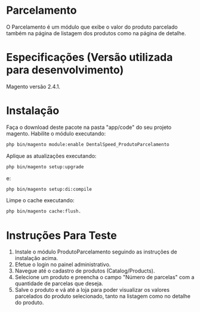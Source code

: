 # Parcelamento

O Parcelamento é um módulo que exibe o valor do produto parcelado também na página de listagem dos produtos como na página de detalhe.

# Especificações (Versão utilizada para desenvolvimento)

Magento versão 2.4.1.

# Instalação

Faça o download deste pacote na pasta "app/code" do seu projeto magento.
Habilite o módulo executando:
```bash
php bin/magento module:enable DentalSpeed_ProdutoParcelamento
```

Aplique as atualizações executando:
```bash
php bin/magento setup:upgrade 
```

e:
```bash
php bin/magento setup:di:compile
```

Limpe o cache executando:
```bash
php bin/magento cache:flush.
```

# Instruções Para Teste

1. Instale o módulo ProdutoParcelamento seguindo as instruções de instalação acima.
2. Efetue o login no painel administrativo.
3. Navegue até o cadastro de produtos (Catalog/Products).
4. Selecione um produto e preencha o campo "Número de parcelas" com a quantidade de parcelas que deseja.
5. Salve o produto e vá até a loja para poder visualizar os valores parcelados do produto selecionado, tanto na listagem como no detalhe do produto.
